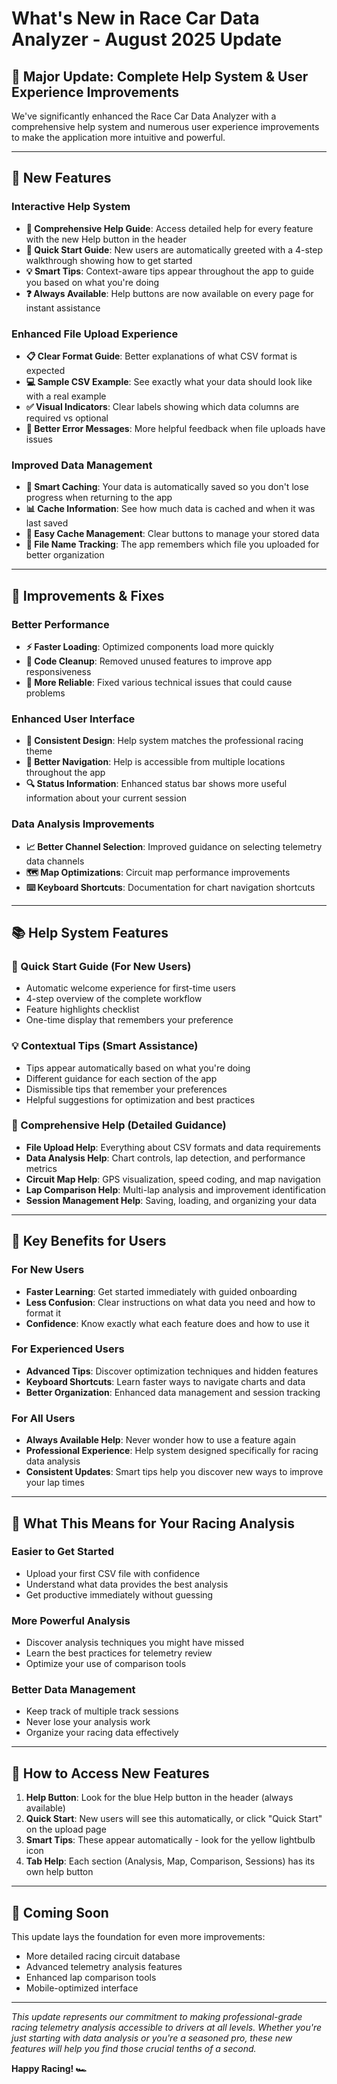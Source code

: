 # What's New in Race Car Data Analyzer - August 2025 Update

## 🎉 Major Update: Complete Help System & User Experience Improvements

We've significantly enhanced the Race Car Data Analyzer with a comprehensive help system and numerous user experience improvements to make the application more intuitive and powerful.

---

## 🚀 New Features

### **Interactive Help System**
- **📖 Comprehensive Help Guide**: Access detailed help for every feature with the new Help button in the header
- **🌟 Quick Start Guide**: New users are automatically greeted with a 4-step walkthrough showing how to get started
- **💡 Smart Tips**: Context-aware tips appear throughout the app to guide you based on what you're doing
- **❓ Always Available**: Help buttons are now available on every page for instant assistance

### **Enhanced File Upload Experience**
- **📋 Clear Format Guide**: Better explanations of what CSV format is expected
- **💻 Sample CSV Example**: See exactly what your data should look like with a real example
- **✅ Visual Indicators**: Clear labels showing which data columns are required vs optional
- **🎯 Better Error Messages**: More helpful feedback when file uploads have issues

### **Improved Data Management**
- **💾 Smart Caching**: Your data is automatically saved so you don't lose progress when returning to the app
- **📊 Cache Information**: See how much data is cached and when it was last saved
- **🔄 Easy Cache Management**: Clear buttons to manage your stored data
- **📝 File Name Tracking**: The app remembers which file you uploaded for better organization

---

## 🔧 Improvements & Fixes

### **Better Performance**
- **⚡ Faster Loading**: Optimized components load more quickly
- **🧹 Code Cleanup**: Removed unused features to improve app responsiveness
- **💪 More Reliable**: Fixed various technical issues that could cause problems

### **Enhanced User Interface**
- **🎨 Consistent Design**: Help system matches the professional racing theme
- **📱 Better Navigation**: Help is accessible from multiple locations throughout the app
- **🔍 Status Information**: Enhanced status bar shows more useful information about your current session

### **Data Analysis Improvements**
- **📈 Better Channel Selection**: Improved guidance on selecting telemetry data channels
- **🗺️ Map Optimizations**: Circuit map performance improvements
- **⌨️ Keyboard Shortcuts**: Documentation for chart navigation shortcuts

---

## 📚 Help System Features

### **🚀 Quick Start Guide** (For New Users)
- Automatic welcome experience for first-time users
- 4-step overview of the complete workflow
- Feature highlights checklist
- One-time display that remembers your preference

### **💡 Contextual Tips** (Smart Assistance)
- Tips appear automatically based on what you're doing
- Different guidance for each section of the app
- Dismissible tips that remember your preferences
- Helpful suggestions for optimization and best practices

### **📖 Comprehensive Help** (Detailed Guidance)
- **File Upload Help**: Everything about CSV formats and data requirements
- **Data Analysis Help**: Chart controls, lap detection, and performance metrics
- **Circuit Map Help**: GPS visualization, speed coding, and map navigation
- **Lap Comparison Help**: Multi-lap analysis and improvement identification
- **Session Management Help**: Saving, loading, and organizing your data

---

## 🎯 Key Benefits for Users

### **For New Users**
- **Faster Learning**: Get started immediately with guided onboarding
- **Less Confusion**: Clear instructions on what data you need and how to format it
- **Confidence**: Know exactly what each feature does and how to use it

### **For Experienced Users**
- **Advanced Tips**: Discover optimization techniques and hidden features
- **Keyboard Shortcuts**: Learn faster ways to navigate charts and data
- **Better Organization**: Enhanced data management and session tracking

### **For All Users**
- **Always Available Help**: Never wonder how to use a feature again
- **Professional Experience**: Help system designed specifically for racing data analysis
- **Consistent Updates**: Smart tips help you discover new ways to improve your lap times

---

## 🏁 What This Means for Your Racing Analysis

### **Easier to Get Started**
- Upload your first CSV file with confidence
- Understand what data provides the best analysis
- Get productive immediately without guessing

### **More Powerful Analysis**
- Discover analysis techniques you might have missed
- Learn the best practices for telemetry review
- Optimize your use of comparison tools

### **Better Data Management**
- Keep track of multiple track sessions
- Never lose your analysis work
- Organize your racing data effectively

---

## 🔄 How to Access New Features

1. **Help Button**: Look for the blue Help button in the header (always available)
2. **Quick Start**: New users will see this automatically, or click "Quick Start" on the upload page
3. **Smart Tips**: These appear automatically - look for the yellow lightbulb icon
4. **Tab Help**: Each section (Analysis, Map, Comparison, Sessions) has its own help button

---

## 🎁 Coming Soon

This update lays the foundation for even more improvements:
- More detailed racing circuit database
- Advanced telemetry analysis features
- Enhanced lap comparison tools
- Mobile-optimized interface

---

*This update represents our commitment to making professional-grade racing telemetry analysis accessible to drivers at all levels. Whether you're just starting with data analysis or you're a seasoned pro, these new features will help you find those crucial tenths of a second.*

**Happy Racing! 🏎️**
